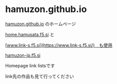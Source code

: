 # hamuzon.github.io
[hamuzon.github.io](https://hamuzon.github.io) のホームページ

[home.hamusata.f5.si](https://home.hamusata.f5.si/) と

[www.link-s.f5.si](https://www.link-s.f5.si/)　も使用

[hamuzon-jp.f5.si](https://hamuzon-jp.f5.si/)

Homepage link listsです

link先の作品も見て行ってください
